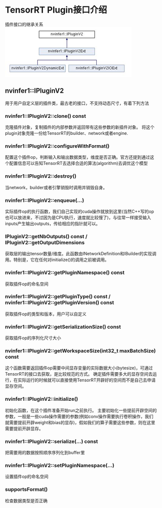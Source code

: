 # TensorRT Plugin接口介绍
插件接口的继承关系
![](https://github.com/zhangcheng828/TensorRT-Plugin/blob/main/plugin/plugin.jpg)
## nvinfer1::IPluginV2 
用于用户自定义层的插件类，最古老的接口，不支持动态尺寸，有着下列方法

### nvinfer1::IPluginV2::clone() const
克隆插件对象，复制插件的内部参数并返回带有这些参数的新插件对象。
将这个plugin对象克隆一份给TensorRT的builder、network或者engine.

### nvinfer1::IPluginV2::configureWithFormat()
配置这个插件op，判断输入和输出数据类型，维度是否正确。官方还提到通过这个配置信息可以告知TensorRT去选择合适的算法(algorithm)去调优这个模型

### nvinfer1::IPluginV2::destroy()
当network，builder或者引擎销毁时调用并销毁自身。

### nvinfer1::IPluginV2::enqueue(...)
实际插件op的执行函数，我们自己实现的cuda操作就放到这里(当然C++写的op也可以放进来，不过因为是CPU执行，速度就比较慢了)，与往常一样接受输入inputs产生输出outputs，传给相应的指针就可以。

### IPluginV2::getNbOutputs() const  /   IPluginV2::getOutputDimensions
获取层的输出tensor数量/维度。此函数由INetworkDefinition和IBuilder的实现调用。特别是，它在任何对initialize()的调用之前被调用。

### nvinfer1::IPluginV2::getPluginNamespace() const
获取插件op的命名空间

### nvinfer1::IPluginV2::getPluginType() const / nvinfer1::IPluginV2::getPluginVersion() const
获取插件op的类型和版本，用户可以自定义

### nvinfer1::IPluginV2::getSerializationSize()	const
获取插件op的序列化尺寸大小

### nvinfer1::IPluginV2::getWorkspaceSize(int32_t maxBatchSize)	const
这个函数需要返回插件op需要中间显存变量的实际数据大小(bytesize)，可通过TensorRT的接口去获取，是比较规范的方式。
确定插件需要多大的显存空间去运行，在实际运行的时候就可以直接使用TensorRT开辟好的空间而不是自己去申请显存空间。

### nvinfer1::IPluginV2::initialize()
初始化函数，在这个插件准备开始run之前执行。
主要初始化一些提前开辟空间的参数，一般是一些cuda操作需要的参数(例如conv操作需要执行卷积操作，我们就需要提前开辟weight和bias的显存)，假如我们的算子需要这些参数，则在这里需要提前开辟显存。

### nvinfer1::IPluginV2::serialize(...)	const
把需要用的数据按照顺序序列化到buffer里

### nvinfer1::IPluginV2::setPluginNamespace(...)
设置插件op的命名空间

### supportsFormat()
检查数据类型是否正确

